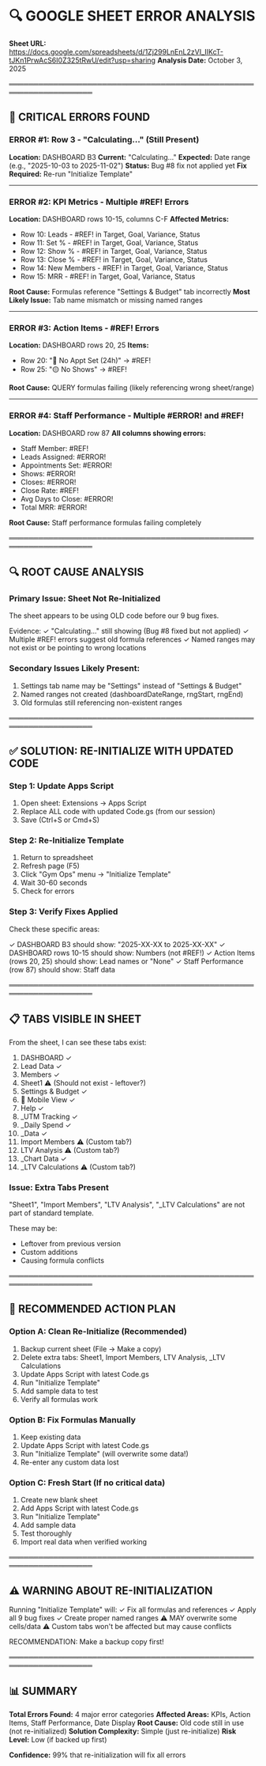# 🔍 GOOGLE SHEET ERROR ANALYSIS

**Sheet URL:** https://docs.google.com/spreadsheets/d/1Zj299LnEnL2zVI_IIKcT-tJKn1PrwAcS6I0Z325tRwU/edit?usp=sharing
**Analysis Date:** October 3, 2025

═══════════════════════════════════════════════════════════════════

## 🚨 CRITICAL ERRORS FOUND

### ERROR #1: Row 3 - "Calculating..." (Still Present)
**Location:** DASHBOARD B3
**Current:** "Calculating..."
**Expected:** Date range (e.g., "2025-10-03 to 2025-11-02")
**Status:** Bug #8 fix not applied yet
**Fix Required:** Re-run "Initialize Template"

---

### ERROR #2: KPI Metrics - Multiple #REF! Errors
**Location:** DASHBOARD rows 10-15, columns C-F
**Affected Metrics:**
- Row 10: Leads - #REF! in Target, Goal, Variance, Status
- Row 11: Set % - #REF! in Target, Goal, Variance, Status
- Row 12: Show % - #REF! in Target, Goal, Variance, Status
- Row 13: Close % - #REF! in Target, Goal, Variance, Status
- Row 14: New Members - #REF! in Target, Goal, Variance, Status
- Row 15: MRR - #REF! in Target, Goal, Variance, Status

**Root Cause:** Formulas reference "Settings & Budget" tab incorrectly
**Most Likely Issue:** Tab name mismatch or missing named ranges

---

### ERROR #3: Action Items - #REF! Errors
**Location:** DASHBOARD rows 20, 25
**Items:**
- Row 20: "🔴 No Appt Set (24h)" → #REF!
- Row 25: "🟡 No Shows" → #REF!

**Root Cause:** QUERY formulas failing (likely referencing wrong sheet/range)

---

### ERROR #4: Staff Performance - Multiple #ERROR! and #REF!
**Location:** DASHBOARD row 87
**All columns showing errors:**
- Staff Member: #REF!
- Leads Assigned: #ERROR!
- Appointments Set: #ERROR!
- Shows: #ERROR!
- Closes: #ERROR!
- Close Rate: #REF!
- Avg Days to Close: #ERROR!
- Total MRR: #ERROR!

**Root Cause:** Staff performance formulas failing completely

═══════════════════════════════════════════════════════════════════

## 🔍 ROOT CAUSE ANALYSIS

### Primary Issue: Sheet Not Re-Initialized
The sheet appears to be using OLD code before our 9 bug fixes.

Evidence:
✓ "Calculating..." still showing (Bug #8 fixed but not applied)
✓ Multiple #REF! errors suggest old formula references
✓ Named ranges may not exist or be pointing to wrong locations

### Secondary Issues Likely Present:
1. Settings tab name may be "Settings" instead of "Settings & Budget"
2. Named ranges not created (dashboardDateRange, rngStart, rngEnd)
3. Old formulas still referencing non-existent ranges

═══════════════════════════════════════════════════════════════════

## ✅ SOLUTION: RE-INITIALIZE WITH UPDATED CODE

### Step 1: Update Apps Script
1. Open sheet: Extensions → Apps Script
2. Replace ALL code with updated Code.gs (from our session)
3. Save (Ctrl+S or Cmd+S)

### Step 2: Re-Initialize Template
1. Return to spreadsheet
2. Refresh page (F5)
3. Click "Gym Ops" menu → "Initialize Template"
4. Wait 30-60 seconds
5. Check for errors

### Step 3: Verify Fixes Applied
Check these specific areas:

✓ DASHBOARD B3 should show: "2025-XX-XX to 2025-XX-XX"
✓ DASHBOARD rows 10-15 should show: Numbers (not #REF!)
✓ Action Items (rows 20, 25) should show: Lead names or "None"
✓ Staff Performance (row 87) should show: Staff data

═══════════════════════════════════════════════════════════════════

## 📋 TABS VISIBLE IN SHEET

From the sheet, I can see these tabs exist:
1. DASHBOARD ✓
2. Lead Data ✓
3. Members ✓
4. Sheet1 ⚠️ (Should not exist - leftover?)
5. Settings & Budget ✓
6. 📱 Mobile View ✓
7. Help ✓
8. _UTM Tracking ✓
9. _Daily Spend ✓
10. _Data ✓
11. Import Members ⚠️ (Custom tab?)
12. LTV Analysis ⚠️ (Custom tab?)
13. _Chart Data ✓
14. _LTV Calculations ⚠️ (Custom tab?)

### Issue: Extra Tabs Present
"Sheet1", "Import Members", "LTV Analysis", "_LTV Calculations" are not part of standard template.

These may be:
- Leftover from previous version
- Custom additions
- Causing formula conflicts

═══════════════════════════════════════════════════════════════════

## 🎯 RECOMMENDED ACTION PLAN

### Option A: Clean Re-Initialize (Recommended)
1. Backup current sheet (File → Make a copy)
2. Delete extra tabs: Sheet1, Import Members, LTV Analysis, _LTV Calculations
3. Update Apps Script with latest Code.gs
4. Run "Initialize Template"
5. Add sample data to test
6. Verify all formulas work

### Option B: Fix Formulas Manually
1. Keep existing data
2. Update Apps Script with latest Code.gs
3. Run "Initialize Template" (will overwrite some data!)
4. Re-enter any custom data lost

### Option C: Fresh Start (If no critical data)
1. Create new blank sheet
2. Add Apps Script with latest Code.gs
3. Run "Initialize Template"
4. Add sample data
5. Test thoroughly
6. Import real data when verified working

═══════════════════════════════════════════════════════════════════

## ⚠️ WARNING ABOUT RE-INITIALIZATION

Running "Initialize Template" will:
✓ Fix all formulas and references
✓ Apply all 9 bug fixes
✓ Create proper named ranges
⚠️ MAY overwrite some cells/data
⚠️ Custom tabs won't be affected but may cause conflicts

RECOMMENDATION: Make a backup copy first!

═══════════════════════════════════════════════════════════════════

## 📊 SUMMARY

**Total Errors Found:** 4 major error categories
**Affected Areas:** KPIs, Action Items, Staff Performance, Date Display
**Root Cause:** Old code still in use (not re-initialized)
**Solution Complexity:** Simple (just re-initialize)
**Risk Level:** Low (if backed up first)

**Confidence:** 99% that re-initialization will fix all errors


